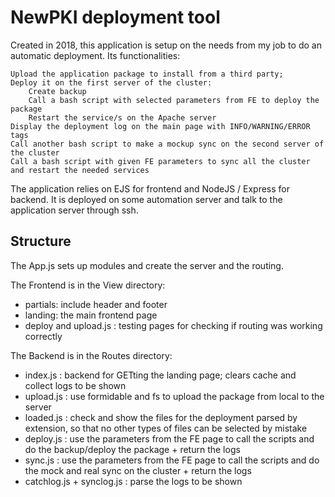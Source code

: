 # NewPKI deployment tool

 Created in 2018, this application is setup on the needs from my job to do an automatic deployment. Its functionalities:

    Upload the application package to install from a third party;
    Deploy it on the first server of the cluster:
        Create backup
        Call a bash script with selected parameters from FE to deploy the package
        Restart the service/s on the Apache server
    Display the deployment log on the main page with INFO/WARNING/ERROR tags
    Call another bash script to make a mockup sync on the second server of the cluster
    Call a bash script with given FE parameters to sync all the cluster and restart the needed services


The application relies on EJS for frontend and NodeJS / Express for backend. It is deployed on some automation server and talk to the application server through ssh. 

## Structure

The App.js sets up modules and create the server and the routing.

The Frontend is in the View directory:
    <ul>
        <li>partials: include header and footer</li>
        <li>landing: the main frontend page</li>
        <li>deploy and upload.js : testing pages for checking if routing was working correctly</li>
    </ul>

The Backend is in the Routes directory:
    <ul>
        <li>index.js : backend for GETting the landing page; clears cache and collect logs to be shown</li>
        <li>upload.js : use formidable and fs to upload the package from local to the server</li>
        <li>loaded.js : check and show the files for the deployment parsed by extension, so that no other types of files can be selected by mistake</li>
        <li>deploy.js : use the parameters from the FE page to call the scripts and do the backup/deploy the package + return the logs</li>
        <li>sync.js : use the parameters from the FE page to call the scripts and do the mock and real sync on the cluster + return the logs</li>
        <li>catchlog.js + synclog.js : parse the logs to be shown</li>
    </ul>